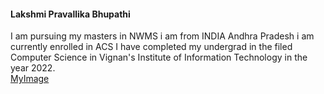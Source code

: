 #### Lakshmi Pravallika Bhupathi ####

I am pursuing my masters in NWMS i am from INDIA Andhra Pradesh i am currently enrolled in ACS 
I have completed my undergrad in the filed Computer Science in Vignan's Institute of Information Technology in the year 2022.<br>
[MyImage](Pravllikaimage.jpg)

